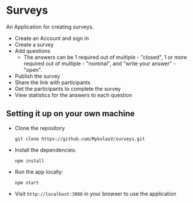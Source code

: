# Surveys

An Application for creating surveys.

- Create an Account and sign In
- Create a survey
- Add questions
  - The answers can be 1 required out of multiple - "closed", 1 or more required
    out of multiple - "nominal", and "write your answer" - "open".
- Publish the survey
- Share the link with participants
- Get the participants to complete the survey
- View statistics for the answers to each question

## Setting it up on your own machine
- Clone the repository

  `git clone https://github.com/MykolasV/surveys.git`

- Install the dependencies:
  
  `npm install`

- Run the app locally:

  `npm start`

- Visit `http://localhost:3000` in your browser to use the application
